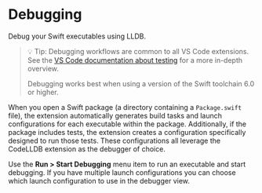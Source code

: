 # Debugging

Debug your Swift executables using LLDB.

> 💡 Tip: Debugging workflows are common to all VS Code extensions. See the [VS Code documentation about testing](https://code.visualstudio.com/docs/debugtest/testing) for a more in-depth overview.
>
> Debugging works best when using a version of the Swift toolchain 6.0 or higher.

When you open a Swift package (a directory containing a `Package.swift` file), the extension automatically generates build tasks and launch configurations for each executable within the package. Additionally, if the package includes tests, the extension creates a configuration specifically designed to run those tests. These configurations all leverage the CodeLLDB extension as the debugger of choice.

Use the **Run > Start Debugging** menu item to run an executable and start debugging. If you have multiple launch configurations you can choose which launch configuration to use in the debugger view.
